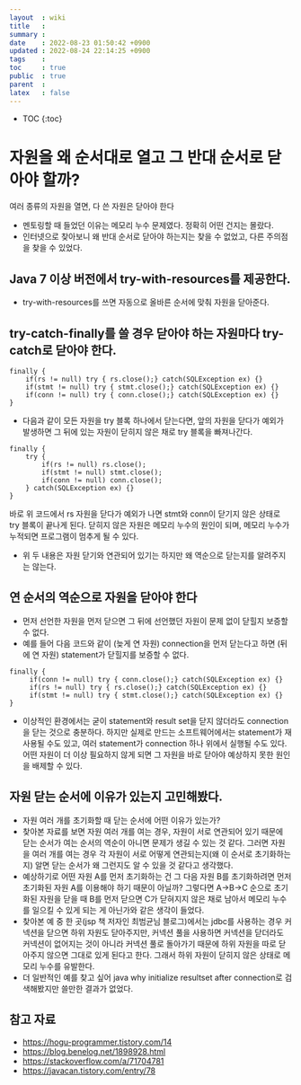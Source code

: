```yaml
---
layout  : wiki
title   : 
summary : 
date    : 2022-08-23 01:50:42 +0900
updated : 2022-08-24 22:14:25 +0900
tags    : 
toc     : true
public  : true
parent  : 
latex   : false
---
```

* TOC
{:toc}

# 자원을 왜 순서대로 열고 그 반대 순서로 닫아야 할까?
여러 종류의 자원을 열면, 다 쓴 자원은 닫아야 한다 

- 멘토링할 때 들었던 이유는 메모리 누수 문제였다. 정확히 어떤 건지는 몰랐다.
- 인터넷으로 찾아보니 왜 반대 순서로 닫아야 하는지는 찾을 수 없었고, 다른 주의점을 찾을 수 있었다. 

## Java 7 이상 버전에서 try-with-resources를 제공한다.
- try-with-resources를 쓰면 자동으로 올바른 순서에 맞춰 자원을 닫아준다.

## try-catch-finally를 쓸 경우 닫아야 하는 자원마다 try-catch로 닫아야 한다.
```
finally {
    if(rs != null) try { rs.close();} catch(SQLException ex) {}
    if(stmt != null) try { stmt.close();} catch(SQLException ex) {}
    if(conn != null) try { conn.close();} catch(SQLException ex) {}
}
```

- 다음과 같이 모든 자원을 try 블록 하나에서 닫는다면, 앞의 자원을 닫다가 예외가 발생하면 그 뒤에 있는 자원이 닫히지 않은 채로 try 블록을 빠져나간다.
```
finally {
	try {
		if(rs != null) rs.close();
		if(stmt != null) stmt.close(); 
		if(conn != null) conn.close();
	} catch(SQLException ex) {}
}
```

바로 위 코드에서 rs 자원을 닫다가 예외가 나면 stmt와 conn이 닫기지 않은 상태로 try 블록이 끝나게 된다. 닫히지 않은 자원은 메모리 누수의 원인이 되며, 메모리 누수가 누적되면 프로그램이 멈추게 될 수 있다.

- 위 두 내용은 자원 닫기와 연관되어 있기는 하지만 왜 역순으로 닫는지를 알려주지는 않는다.

## 연 순서의 역순으로 자원을 닫아야 한다
- 먼저 선언한 자원을 먼저 닫으면 그 뒤에 선언했던 자원이 문제 없이 닫힐지 보증할 수 없다.
- 예를 들어 다음 코드와 같이 (늦게 연 자원) connection을 먼저 닫는다고 하면 (뒤에 연 자원) statement가 닫힐지를 보증할 수 없다.
```
finally {
	 if(conn != null) try { conn.close();} catch(SQLException ex) {}
	 if(rs != null) try { rs.close();} catch(SQLException ex) {}
	 if(stmt != null) try { stmt.close();} catch(SQLException ex) {}
}
```

- 이상적인 환경에서는 굳이 statement와 result set을 닫지 않더라도 connection을 닫는 것으로 충분하다. 하지만 실제로 만드는 소프트웨어에서는 statement가 재사용될 수도 있고, 여러 statement가 connection 하나 위에서 실행될 수도 있다. 어떤 자원이 더 이상 필요하지 않게 되면 그 자원을 바로 닫아야 예상하지 못한 원인을 배제할 수 있다.


## 자원 닫는 순서에 이유가 있는지 고민해봤다.
- 자원 여러 개를 초기화할 때 닫는 순서에 어떤 이유가 있는가?
- 찾아본 자료를 보면 자원 여러 개를 여는 경우, 자원이 서로 연관되어 있기 때문에 닫는 순서가 여는 순서의 역순이 아니면 문제가 생길 수 있는 것 같다. 그러면 자원을 여러 개를 여는 경우 각 자원이 서로 어떻게 연관되는지(왜 이 순서로 초기화하는지) 알면 닫는 순서가 왜 그런지도 알 수 있을 것 같다고 생각했다.
- 예상하기로 어떤 자원 A를 먼저 초기화하는 건 그 다음 자원 B를 초기화하려면 먼저 초기화된 자원 A를 이용해야 하기 때문이 아닐까? 그렇다면 A->B->C 순으로 초기화된 자원을 닫을 때 B를 먼저 닫으면 C가 닫혀지지 않은 채로 남아서 메모리 누수를 일으킬 수 있게 되는 게 아닌가와 같은 생각이 들었다.
- 찾아본 예 중 한 곳(jsp 책 저자인 최범균님 블로그)에서는 jdbc를 사용하는 경우 커넥션을 닫으면 하위 자원도 닫아주지만, 커넥션 풀을 사용하면 커넥션을 닫더라도 커넥션이 없어지는 것이 아니라 커넥션 풀로 돌아가기 때문에 하위 자원을 따로 닫아주지 않으면 그대로 있게 된다고 한다. 그래서 하위 자원이 닫히지 않은 상태로 메모리 누수를 유발한다.
- 더 일반적인 예를 찾고 싶어 java why initialize resultset after connection로 검색해봤지만 쓸만한 결과가 없었다.

## 참고 자료
- https://hogu-programmer.tistory.com/14
- https://blog.benelog.net/1898928.html
- https://stackoverflow.com/a/71704781
- https://javacan.tistory.com/entry/78
